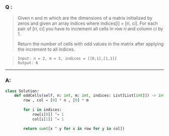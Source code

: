 ### Q :
> Given n and m which are the dimensions of a matrix initialized by zeros and given an array indices where indices[i] = [ri, ci]. For each pair of [ri, ci] you have to increment all cells in row ri and column ci by 1.
>
> Return the number of cells with odd values in the matrix after applying the increment to all indices. 

> ```
> Input: n = 2, m = 3, indices = [[0,1],[1,1]]
> Output: 6
> ```

***

### A:


```python
class Solution:
    def oddCells(self, n: int, m: int, indices: List[List[int]]) -> int:
        row , col = [0] * n , [0] * m
        
        for i in indices:
            row[i[0]] ^= 1
            col[i[1]] ^= 1
        
        return sum([x ^ y for x in row for y in col])
```
